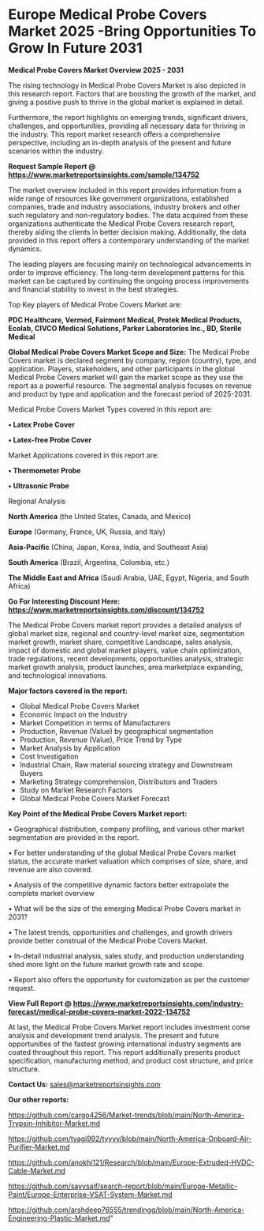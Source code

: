  # Europe Medical Probe Covers Market 2025 -Bring Opportunities To Grow In Future 2031

<Strong> Medical Probe Covers Market Overview 2025 - 2031</strong>

The rising technology in Medical Probe Covers Market is also depicted in this research report. Factors that are boosting the growth of the market, and giving a positive push to thrive in the global market is explained in detail.

Furthermore, the report highlights on emerging trends, significant drivers, challenges, and opportunities, providing all necessary data for thriving in the industry. This report market research offers a comprehensive perspective, including an in-depth analysis of the present and future scenarios within the industry.

<strong>Request Sample Report @ <a href=https://www.marketreportsinsights.com/sample/134752>https://www.marketreportsinsights.com/sample/134752</a></strong>

The market overview included in this report provides information from a wide range of resources like government organizations, established companies, trade and industry associations, industry brokers and other such regulatory and non-regulatory bodies. The data acquired from these organizations authenticate the Medical Probe Covers research report, thereby aiding the clients in better decision making. Additionally, the data provided in this report offers a contemporary understanding of the market dynamics.

The leading players are focusing mainly on technological advancements in order to improve efficiency. The long-term development patterns for this market can be captured by continuing the ongoing process improvements and financial stability to invest in the best strategies.

Top Key players of Medical Probe Covers Market are:

<strong>PDC Healthcare, Vermed, Fairmont Medical, Protek Medical Products, Ecolab, CIVCO Medical Solutions, Parker Laboratories Inc., BD, Sterile Medical</strong>

<strong><b>Global Medical Probe Covers Market Scope and Size:</b></strong>
The Medical Probe Covers market is declared segment by company, region (country), type, and application. Players, stakeholders, and other participants in the global Medical Probe Covers market will gain the market scope as they use the report as a powerful resource. The segmental analysis focuses on revenue and product by type and application and the forecast period of 2025-2031.

Medical Probe Covers Market Types covered in this report are:

<strong>• Latex Probe Cover

• Latex-free Probe Cover</strong>

Market Applications covered in this report are:

<strong>• Thermometer Probe

• Ultrasonic Probe</strong> 

Regional Analysis

<strong>North America</strong> (the United States, Canada, and Mexico)

<strong>Europe</strong> (Germany, France, UK, Russia, and Italy)

<strong>Asia-Pacific</strong> (China, Japan, Korea, India, and Southeast Asia)

<strong>South America</strong> (Brazil, Argentina, Colombia, etc.)

<strong>The Middle East and Africa</strong> (Saudi Arabia, UAE, Egypt, Nigeria, and South Africa)

<strong>Go For Interesting Discount Here: <a href=https://www.marketreportsinsights.com/discount/134752>https://www.marketreportsinsights.com/discount/134752</a></strong>

The Medical Probe Covers market report provides a detailed analysis of global market size, regional and country-level market size, segmentation market growth, market share, competitive Landscape, sales analysis, impact of domestic and global market players, value chain optimization, trade regulations, recent developments, opportunities analysis, strategic market growth analysis, product launches, area marketplace expanding, and technological innovations.

<strong><b>Major factors covered in the report:</b></strong>
<ul>
  <li>Global Medical Probe Covers Market </li>
  <li>Economic Impact on the Industry</li>
  <li>Market Competition in terms of Manufacturers</li>
  <li>Production, Revenue (Value) by geographical segmentation</li>
  <li>Production, Revenue (Value), Price Trend by Type</li>
  <li>Market Analysis by Application</li>
  <li>Cost Investigation</li>
  <li>Industrial Chain, Raw material sourcing strategy and Downstream Buyers</li>
  <li>Marketing Strategy comprehension, Distributors and Traders</li>
  <li>Study on Market Research Factors</li>
  <li>Global Medical Probe Covers Market Forecast</li>
</ul>

<strong><b>Key Point of the Medical Probe Covers Market report:</b></strong>

• Geographical distribution, company profiling, and various other market segmentation are provided in the report.

• For better understanding of the global Medical Probe Covers market status, the accurate market valuation which comprises of size, share, and revenue are also covered.

• Analysis of the competitive dynamic factors better extrapolate the complete market overview

• What will be the size of the emerging Medical Probe Covers market in 2031?

• The latest trends, opportunities and challenges, and growth drivers provide better construal of the Medical Probe Covers Market.

• In-detail industrial analysis, sales study, and production understanding shed more light on the future market growth rate and scope.

• Report also offers the opportunity for customization as per the customer request.

<strong><b>View Full Report @ <a href=https://www.marketreportsinsights.com/industry-forecast/medical-probe-covers-market-2022-134752>https://www.marketreportsinsights.com/industry-forecast/medical-probe-covers-market-2022-134752</a></b></strong>


At last, the Medical Probe Covers Market report includes investment come analysis and development trend analysis. The present and future opportunities of the fastest growing international industry segments are coated throughout this report. This report additionally presents product specification, manufacturing method, and product cost structure, and price structure.

<strong>Contact Us:</strong>
sales@marketreportsinsights.com

<strong>Our other reports:</strong>

<a href=https://github.com/cargo4256/Market-trends/blob/main/North-America-Trypsin-Inhibitor-Market.md>https://github.com/cargo4256/Market-trends/blob/main/North-America-Trypsin-Inhibitor-Market.md</a>

<a href=https://github.com/tyagi992/tyyyy/blob/main/North-America-Onboard-Air-Purifier-Market.md>https://github.com/tyagi992/tyyyy/blob/main/North-America-Onboard-Air-Purifier-Market.md</a>

<a href=https://github.com/anokhi121/Research/blob/main/Europe-Extruded-HVDC-Cable-Market.md>https://github.com/anokhi121/Research/blob/main/Europe-Extruded-HVDC-Cable-Market.md</a>

<a href=https://github.com/sayysaif/search-report/blob/main/Europe-Metallic-Paint/Europe-Enterprise-VSAT-System-Market.md>https://github.com/sayysaif/search-report/blob/main/Europe-Metallic-Paint/Europe-Enterprise-VSAT-System-Market.md</a>

<a href=https://github.com/arshdeep76555/trendingg/blob/main/North-America-Engineering-Plastic-Market.md>https://github.com/arshdeep76555/trendingg/blob/main/North-America-Engineering-Plastic-Market.md</a>"
